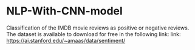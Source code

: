 # NLP-With-CNN-model
Classification of the IMDB movie reviews as positive or negative reviews. 
The dataset is available to download for free in the following link: 
link: https://ai.stanford.edu/~amaas/data/sentiment/ 
